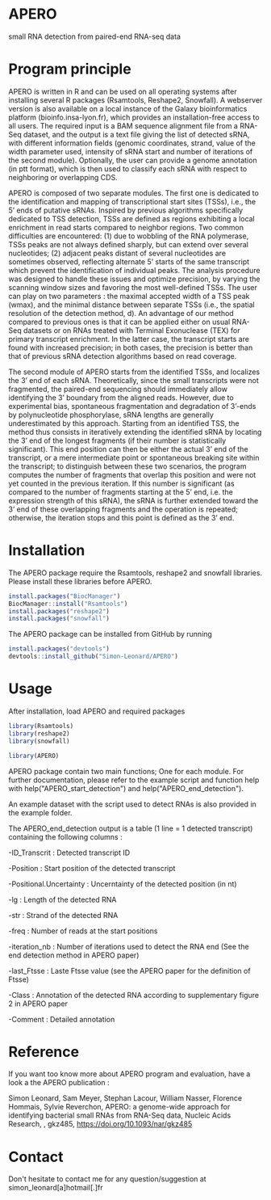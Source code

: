 # APERO
small RNA detection from paired-end RNA-seq data

# Program principle
APERO is written in R and can be used on all operating systems after installing several R packages (Rsamtools, Reshape2, Snowfall). A webserver version is also available on a local instance of the Galaxy bioinformatics platform (bioinfo.insa-lyon.fr), which provides an installation-free access to all users. The required input is a BAM sequence alignment file from a RNA-Seq dataset, and the output is a text file giving the list of detected sRNA, with different information fields (genomic coordinates, strand, value of the width parameter used, intensity of sRNA start and number of iterations of the second module). Optionally, the user can provide a genome annotation (in ptt format), which is then used to classify each sRNA with respect to neighboring or overlapping CDS.

 APERO is composed of two separate modules. The first one is dedicated to the identification and mapping of transcriptional start sites (TSSs), i.e., the 5’ ends of putative sRNAs. Inspired by previous algorithms specifically dedicated to TSS detection, TSSs are defined as regions exhibiting a local enrichment in read starts compared to neighbor regions. Two common difficulties are encountered: (1) due to wobbling of the RNA polymerase, TSSs peaks are not always defined sharply, but can extend over several nucleotides; (2) adjacent peaks distant of several nucleotides are sometimes observed, reflecting alternate 5’ starts of the same transcript which prevent the identification of individual peaks. The analysis procedure was designed to handle these issues and optimize precision, by varying the scanning window sizes and favoring the most well-defined TSSs. The user can play on two parameters : the maximal accepted width of a TSS peak (wmax), and the minimal distance between separate TSSs (i.e., the spatial resolution of the detection method, d). An advantage of our method compared to previous ones is that it can be applied either on usual RNA-Seq datasets or on RNAs treated with Terminal Exonuclease (TEX) for primary transcript enrichment. In the latter case, the transcript starts are found with increased precision; in both cases, the precision is better than that of previous sRNA detection algorithms based on read coverage. 
 
The second module of APERO starts from the identified TSSs, and localizes the 3’ end of each sRNA. Theoretically, since the small transcripts were not fragmented, the paired-end sequencing should immediately allow identifying the 3’ boundary from the aligned reads. However, due to experimental bias, spontaneous fragmentation and degradation of 3’-ends by polynucleotide phosphorylase, sRNA lengths are generally underestimated by this approach. Starting from an identified TSS, the method thus consists in iteratively extending the identified sRNA by locating the 3’ end of the longest fragments (if their number is statistically significant). This end position can then be either the actual 3’ end of the transcript, or a mere intermediate point or spontaneous breaking site within the transcript; to distinguish between these two scenarios, the program computes the number of fragments that overlap this position and were not yet counted in the previous iteration. If this number is significant (as compared to the number of fragments starting at the 5’ end, i.e. the expression strength of this sRNA), the sRNA is further extended toward the 3’ end of these overlapping fragments and the operation is repeated; otherwise, the iteration stops and this point is defined as the 3’ end.

# Installation 
The APERO package require the Rsamtools, reshape2 and snowfall libraries. Please install these libraries before APERO.

```R
install.packages("BiocManager")
BiocManager::install("Rsamtools")
install.packages("reshape2")
install.packages("snowfall")
```

The APERO package can be installed from GitHub by running

```R
install.packages("devtools")
devtools::install_github("Simon-Leonard/APERO")
```


# Usage
After installation, load APERO and required packages

```R
library(Rsamtools)
library(reshape2)
library(snowfall)

library(APERO)
```

APERO package contain two main functions; One for each module. 
For further documentation, please refer to the example script and function help with help("APERO_start_detection") and help("APERO_end_detection"). 

An example dataset with the script used to detect RNAs is also provided in the example folder.

The APERO_end_detection output is a table (1 line = 1 detected transcript) containing the following columns :

-ID_Transcrit : Detected transcript ID

-Position : Start position of the detected transcript

-Positional.Uncertainty : Uncerntainty of the detected position (in nt)

-lg : Length of the detected RNA

-str : Strand of the detected RNA

-freq : Number of reads at the start positions

-iteration_nb : Number of iterations used to detect the RNA end (See the end detection method in APERO paper)

-last_Ftsse : Laste Ftsse value (see the APERO paper for the definition of Ftsse)

-Class : Annotation of the detected RNA according to supplementary figure 2 in APERO paper

-Comment : Detailed annotation

# Reference
If you want too know more about APERO program and evaluation, have a look a the APERO publication :

Simon Leonard, Sam Meyer, Stephan Lacour, William Nasser, Florence Hommais, Sylvie Reverchon, APERO: a genome-wide approach for identifying bacterial small RNAs from RNA-Seq data, Nucleic Acids Research, , gkz485, https://doi.org/10.1093/nar/gkz485

# Contact
Don't hesitate to contact me for any question/suggestion at simon_leonard[a]hotmail[.]fr
